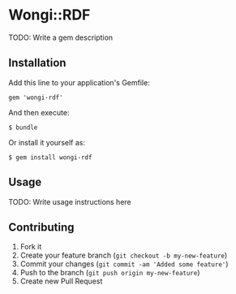 # Wongi::RDF

TODO: Write a gem description

## Installation

Add this line to your application's Gemfile:

    gem 'wongi-rdf'

And then execute:

    $ bundle

Or install it yourself as:

    $ gem install wongi-rdf

## Usage

TODO: Write usage instructions here

## Contributing

1. Fork it
2. Create your feature branch (`git checkout -b my-new-feature`)
3. Commit your changes (`git commit -am 'Added some feature'`)
4. Push to the branch (`git push origin my-new-feature`)
5. Create new Pull Request
